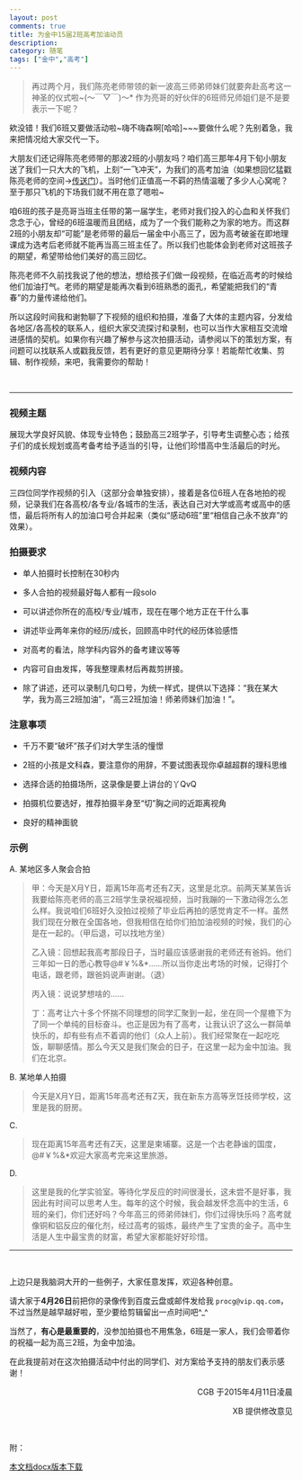 ```yaml
---
layout: post
comments: true
title: 为金中15届2班高考加油动员
description: 
category: 随笔
tags: ["金中","高考"]
---
```


>再过两个月，我们陈亮老师带领的新一波高三师弟师妹们就要奔赴高考这一神圣的仪式啦~(～￣▽￣)～* 作为亮哥的好伙伴的6班师兄师姐们是不是要表示一下呢？

欸没错！我们6班又要做活动啦~嗨不嗨森啊[哈哈]~~~要做什么呢？先别着急，我来把情况给大家交代一下。

大朋友们还记得陈亮老师带的那波2班的小朋友吗？咱们高三那年4月下旬小朋友送了我们一只大大的飞机，上刻“一飞冲天”，为我们的高考加油（如果想回忆猛戳陈亮老师的空间→[传送门][1]）。当时他们正值高一不羁的热情温暖了多少人心窝呢？至于那只飞机的下场我们就不用在意了嗯啦~

咱6班的孩子是亮哥当班主任带的第一届学生，老师对我们投入的心血和关怀我们念念于心，曾经的6班温暖而且团结，成为了一个我们能称之为家的地方。而这群2班的小朋友却“可能”是老师带的最后一届金中小高三了，因为高考破釜在即地理课成为选考后老师就不能再当高三班主任了。所以我们也能体会到老师对这班孩子的期望，希望带给他们美好的高三回忆。

陈亮老师不久前找我说了他的想法，想给孩子们做一段视频，在临近高考的时候给他们加油打气。老师的期望是能再次看到6班熟悉的面孔，希望能把我们的“青春”的力量传递给他们。

所以这段时间我和谢勃聊了下视频的组织和拍摄，准备了大体的主题内容，分发给各地区/各高校的联系人，组织大家交流探讨和录制，也可以当作大家相互交流增进感情的契机。如果你有兴趣了解参与这次拍摄活动，请参阅以下的策划方案，有问题可以找联系人或戳我反馈，若有更好的意见更期待分享！若能帮忙收集、剪辑、制作视频，来吧，我需要你的帮助！

<br>

---

### 视频主题

展现大学良好风貌、体现专业特色；鼓励高三2班学子，引导考生调整心态；给孩子们的成长规划或高考备考给予适当的引导，让他们珍惜高中生活最后的时光。

### 视频内容

三四位同学作视频的引入（这部分会单独安排），接着是各位6班人在各地拍的视频，记录我们在各高校/各专业/各城市的生活，表达自己对大学或高考或高中的感悟，最后将所有人的加油口号合并起来（类似“感动6班”里“相信自己永不放弃”的效果）。

### 拍摄要求

- 单人拍摄时长控制在30秒内

- 多人合拍的视频最好每人都有一段solo

- 可以讲述你所在的高校/专业/城市，现在在哪个地方正在干什么事

- 讲述毕业两年来你的经历/成长，回顾高中时代的经历体验感悟

- 对高考的看法，除学科内容外的备考建议等等

- 内容可自由发挥，等我整理素材后再裁剪拼接。

- 除了讲述，还可以录制几句口号，为统一样式，提供以下选择：“我在某大学，我为高三2班加油”，“高三2班加油！师弟师妹们加油！”。

### 注意事项

- 千万不要“破坏”孩子们对大学生活的憧憬

- 2班的小孩是文科森，要注意你的用辞，不要试图表现你卓越超群的理科思维

- 选择合适的拍摄场所，这录像是要上讲台的丫QvQ

- 拍摄机位要选好，推荐拍摄半身至“切”胸之间的近距离视角

- 良好的精神面貌

### 示例

A.	某地区多人聚会合拍

>甲：今天是X月Y日，距离15年高考还有Z天，这里是北京。前两天某某告诉我要给陈亮老师的高三2班学生录祝福视频，当时我蹦的一下激动得怎么怎么样。我说咱们6班好久没拍过视频了毕业后再拍的感觉肯定不一样。虽然我们现在分散在全国各地，但我相信在给你们拍加油视频的时候，我们的心是在一起的。（甲后退，可以找地方坐）
>
>乙入镜：回想起我高考那段日子，当时最应该感谢我的老师还有爸妈。他们三年如一日的悉心教导@#￥%&*……所以当你走出考场的时候，记得打个电话，跟老师，跟爸妈说声谢谢。（退）
>
>丙入镜：说说梦想啥的……
>
>丁：高考让六十多个怀揣不同理想的同学汇聚到一起，坐在同一个屋檐下为了同一个单纯的目标奋斗。也正是因为有了高考，让我认识了这么一群简单快乐的，却有些有点不着调的他们（众人上前）。我们经常聚在一起吃吃饭，聊聊感情。那么今天又是我们聚会的日子，在这里一起为金中加油。我们在北京。

B.	某地单人拍摄

>今天是X月Y日，距离15年高考还有Z天，我在新东方高等烹饪技师学校，这里是我的厨房。

C.	

>现在距离15年高考还有Z天，这里是柬埔寨。这是一个古老静谧的国度，@#￥%&*欢迎大家高考完来这里旅游。

D.	

>这里是我的化学实验室。等待化学反应的时间很漫长，这未尝不是好事，我因此有时间可以思考人生。每年的这个时候，我会越发怀念高中的生活，6班的亲们，你们还好吗？今年高三的师弟师妹们，你们过得快乐吗？高考就像铜和铝反应的催化剂，经过高考的锻炼，最终产生了宝贵的金子。高中生活是人生中最宝贵的财富，希望大家都能好好珍惜。

---

<br>

上边只是我脑洞大开的一些例子，大家任意发挥，欢迎各种创意。

请大家于**4月26日**前把你的录像传到百度云盘或邮件发给我 `procg@vip.qq.com`，不过当然是越早越好啦，至少要给剪辑留出一点时间吧^_^

当然了，**有心是最重要的**，没参加拍摄也不用焦急，6班是一家人，我们会带着你的祝福一起为高三2班，为金中加油。

在此我提前对在这次拍摄活动中付出的同学们、对方案给予支持的朋友们表示感谢！

<p align="right">CGB	于2015年4月11日凌晨</p>
<p align="right">XB	提供修改意见</p>

<br>

附：

[本文档docx版本下载](/files/2015高考加油_陈亮.docx)

[1]: http://user.qzone.qq.com/413072156/blog/1373761204 " 年华似水 - 难以忘怀的小白 "